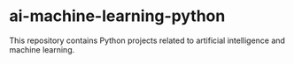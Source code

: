 # ai-machine-learning-python
This repository contains Python projects related to artificial intelligence and machine learning. 
